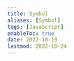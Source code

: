 ```yaml
---
title: Symbol
aliases: [Symbol]
tags: [JavaScript]
enableToc: true
date: 2022-10-19
lastmod: 2022-10-24
---
```


